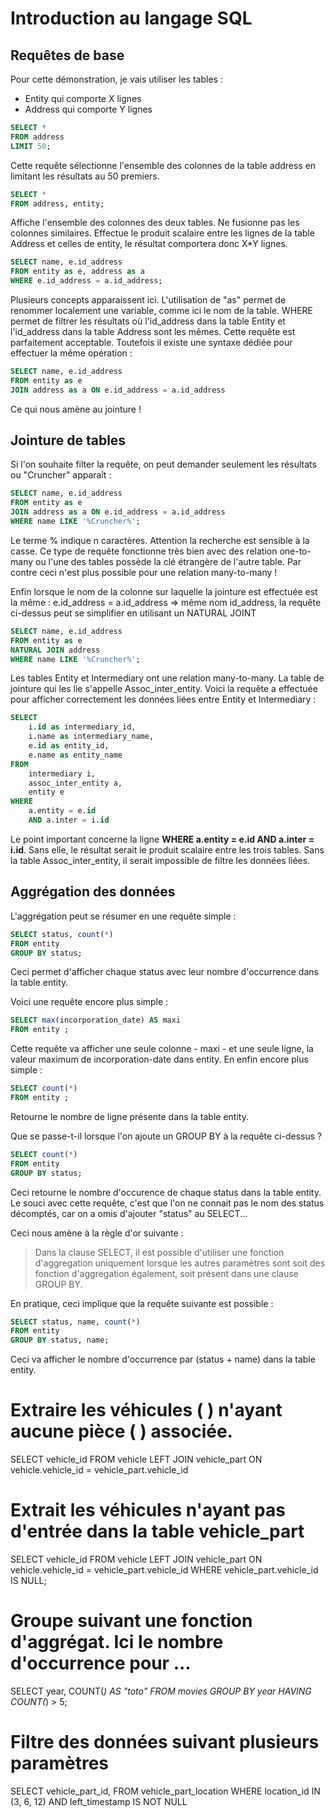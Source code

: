# Introduction au langage SQL

## Requêtes de base
Pour cette démonstration, je vais utiliser les tables :
* Entity qui comporte X lignes
* Address qui comporte Y lignes

``` sql
SELECT *
FROM address
LIMIT 50;
```
Cette requête sélectionne l'ensemble des colonnes de la table address en limitant les résultats au 50 premiers.

``` sql
SELECT *
FROM address, entity;
```

Affiche l'ensemble des colonnes des deux tables. Ne fusionne pas les colonnes similaires. 
Effectue le produit scalaire entre les lignes de la table Address et celles de entity, le résultat comportera donc X*Y lignes. 

``` sql
SELECT name, e.id_address 
FROM entity as e, address as a
WHERE e.id_address = a.id_address;
```
Plusieurs concepts apparaissent ici. L'utilisation de "as" permet de renommer localement une variable, comme ici le nom de la table.
WHERE permet de filtrer les résultats où l'id_address dans la table Entity et l'id_address dans la table Address sont les mêmes.
Cette requête est parfaitement acceptable. Toutefois il existe une syntaxe dédiée pour effectuer la même opération :
``` sql
SELECT name, e.id_address 
FROM entity as e
JOIN address as a ON e.id_address = a.id_address
```
Ce qui nous amène au jointure !

## Jointure de tables

Si l'on souhaite filter la requête, on peut demander seulement les résultats ou "Cruncher" apparaît :
``` sql
SELECT name, e.id_address 
FROM entity as e
JOIN address as a ON e.id_address = a.id_address
WHERE name LIKE '%Cruncher%';
```
Le terme % indique n caractères. Attention la recherche est sensible à la casse. 
Ce type de requête fonctionne très bien avec des relation one-to-many ou l'une des tables possède la clé étrangère de l'autre table.
Par contre ceci n'est plus possible pour une relation many-to-many !

Enfin lorsque le nom de la colonne sur laquelle la jointure est effectuée est la même : e.id_address = a.id_address => même nom id_address, 
la requête ci-dessus peut se simplifier en utilisant un NATURAL JOINT
``` sql
SELECT name, e.id_address 
FROM entity as e
NATURAL JOIN address
WHERE name LIKE '%Cruncher%';
```

Les tables Entity et Intermediary ont une relation many-to-many. La table de jointure qui les lie s'appelle Assoc_inter_entity.
Voici la requête a effectuée pour afficher correctement les données liées entre Entity et Intermediary :
``` sql
SELECT
    i.id as intermediary_id,
    i.name as intermediary_name,
    e.id as entity_id,
    e.name as entity_name
FROM 
    intermediary i,
    assoc_inter_entity a,
    entity e
WHERE
    a.entity = e.id
    AND a.inter = i.id
```
Le point important concerne la ligne **WHERE a.entity = e.id AND a.inter = i.id**. 
Sans elle, le résultat serait le produit scalaire entre les trois tables. 
Sans la table Assoc_inter_entity, il serait impossible de filtre les données liées.

## Aggrégation des données

L'aggrégation peut se résumer en une requête simple :
``` sql
SELECT status, count(*) 
FROM entity 
GROUP BY status;
```
Ceci permet d'afficher chaque status avec leur nombre d'occurrence dans la table entity.

Voici une requête encore plus simple :
``` sql
SELECT max(incorporation_date) AS maxi 
FROM entity ;
```
Cette requête va afficher une seule colonne - maxi - et une seule ligne, la valeur maximum de incorporation-date dans entity.
En enfin encore plus simple :
``` sql
SELECT count(*) 
FROM entity ;
```
Retourne le nombre de ligne présente dans la table entity.

Que se passe-t-il lorsque l'on ajoute un GROUP BY à la requête ci-dessus ?
``` sql
SELECT count(*) 
FROM entity
GROUP BY status;
```
Ceci retourne le nombre d'occurence de chaque status dans la table entity. Le souci avec cette requête, c'est que l'on ne connait pas le nom 
des status décomptés, car on a omis d'ajouter "status" au SELECT...

Ceci nous amène à la règle d'or suivante : 
> Dans la clause SELECT, il est possible d'utiliser une fonction d'aggregation uniquement lorsque les autres paramètres sont soit des fonction d'aggregation également, soit présent dans une clause GROUP BY.

En pratique, ceci implique que la requête suivante est possible :
``` sql
SELECT status, name, count(*)
FROM entity
GROUP BY status, name;
```
Ceci va afficher le nombre d'occurrence par (status + name) dans la table entity. 


# Extraire les véhicules ( ) n'ayant aucune pièce ( ) associée.
SELECT vehicle_id
FROM vehicle
LEFT JOIN vehicle_part ON vehicle.vehicle_id = vehicle_part.vehicle_id

# Extrait les véhicules n'ayant pas d'entrée dans la table vehicle_part
SELECT vehicle_id
FROM vehicle
LEFT JOIN vehicle_part ON vehicle.vehicle_id = vehicle_part.vehicle_id
WHERE vehicle_part.vehicle_id IS NULL;

# Groupe suivant une fonction d'aggrégat. Ici le nombre d'occurrence pour ...
SELECT year, COUNT(*) AS "toto"
FROM movies 
GROUP BY year
HAVING COUNT(*) > 5;

# Filtre des données suivant plusieurs paramètres
SELECT vehicle_part_id, 
FROM vehicle_part_location
WHERE location_id IN (3, 6, 12) AND left_timestamp IS NOT NULL
